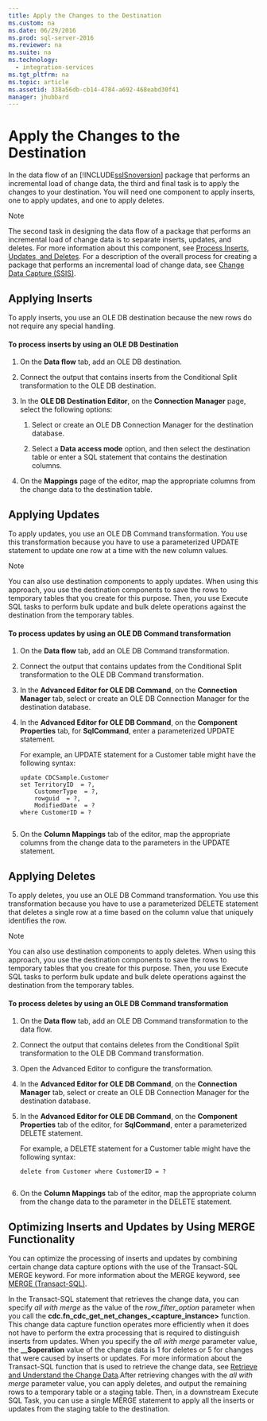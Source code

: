 ```yaml
---
title: Apply the Changes to the Destination
ms.custom: na
ms.date: 06/29/2016
ms.prod: sql-server-2016
ms.reviewer: na
ms.suite: na
ms.technology: 
  - integration-services
ms.tgt_pltfrm: na
ms.topic: article
ms.assetid: 338a56db-cb14-4784-a692-468eabd30f41
manager: jhubbard
---
```

# Apply the Changes to the Destination
In the data flow of an [!INCLUDE[ssISnoversion](../../Topics/TopicNameContainA/includes/ssISnoversion_md.md)] package that performs an incremental load of change data, the third and final task is to apply the changes to your destination. You will need one component to apply inserts, one to apply updates, and one to apply deletes.  
  
> [!NOTE]  
>  The second task in designing the data flow of a package that performs an incremental load of change data is to separate inserts, updates, and deletes. For more information about this component, see [Process Inserts, Updates, and Deletes](../../Topics/TopicNameNotContainA/Process-Inserts--Updates--and-Deletes.md). For a description of the overall process for creating a package that performs an incremental load of change data, see [Change Data Capture (SSIS)](../../Topics/TopicNameNotContainA/Change-Data-Capture--SSIS-.md).  
  
## Applying Inserts  
 To apply inserts, you use an OLE DB destination because the new rows do not require any special handling.  
  
#### To process inserts by using an OLE DB Destination  
  
1.  On the **Data flow** tab, add an OLE DB destination.  
  
2.  Connect the output that contains inserts from the Conditional Split transformation to the OLE DB destination.  
  
3.  In the **OLE DB Destination Editor**, on the **Connection Manager** page, select the following options:  
  
    1.  Select or create an OLE DB Connection Manager for the destination database.  
  
    2.  Select a **Data access mode** option, and then select the destination table or enter a SQL statement that contains the destination columns.  
  
4.  On the **Mappings** page of the editor, map the appropriate columns from the change data to the destination table.  
  
## Applying Updates  
 To apply updates, you use an OLE DB Command transformation. You use this transformation because you have to use a parameterized UPDATE statement to update one row at a time with the new column values.  
  
> [!NOTE]  
>  You can also use destination components to apply updates. When using this approach, you use the destination components to save the rows to temporary tables that you create for this purpose. Then, you use Execute SQL tasks to perform bulk update and bulk delete operations against the destination from the temporary tables.  
  
#### To process updates by using an OLE DB Command transformation  
  
1.  On the **Data flow** tab, add an OLE DB Command transformation.  
  
2.  Connect the output that contains updates from the Conditional Split transformation to the OLE DB Command transformation.  
  
3.  In the **Advanced Editor for OLE DB Command**, on the **Connection Manager** tab, select or create an OLE DB Connection Manager for the destination database.  
  
4.  In the **Advanced Editor for OLE DB Command**, on the **Component Properties** tab, for **SqlCommand**, enter a parameterized UPDATE statement.  
  
     For example, an UPDATE statement for a Customer table might have the following syntax:  
  
    ```  
    update CDCSample.Customer  
    set TerritoryID  = ?,  
        CustomerType  = ?,  
        rowguid  = ?,  
        ModifiedDate  = ?  
    where CustomerID = ?  
  
    ```  
  
5.  On the **Column Mappings** tab of the editor, map the appropriate columns from the change data to the parameters in the UPDATE statement.  
  
## Applying Deletes  
 To apply deletes, you use an OLE DB Command transformation. You use this transformation because you have to use a parameterized DELETE statement that deletes a single row at a time based on the column value that uniquely identifies the row.  
  
> [!NOTE]  
>  You can also use destination components to apply deletes. When using this approach, you use the destination components to save the rows to temporary tables that you create for this purpose. Then, you use Execute SQL tasks to perform bulk update and bulk delete operations against the destination from the temporary tables.  
  
#### To process deletes by using an OLE DB Command transformation  
  
1.  On the **Data flow** tab, add an OLE DB Command transformation to the data flow.  
  
2.  Connect the output that contains deletes from the Conditional Split transformation to the OLE DB Command transformation.  
  
3.  Open the Advanced Editor to configure the transformation.  
  
4.  In the **Advanced Editor for OLE DB Command**, on the **Connection Manager** tab, select or create an OLE DB Connection Manager for the destination database.  
  
5.  In the **Advanced Editor for OLE DB Command**, on the **Component Properties** tab of the editor, for **SqlCommand**, enter a parameterized DELETE statement.  
  
     For example, a DELETE statement for a Customer table might have the following syntax:  
  
    ```  
    delete from Customer where CustomerID = ?  
  
    ```  
  
6.  On the **Column Mappings** tab of the editor, map the appropriate column from the change data to the parameter in the DELETE statement.  
  
## Optimizing Inserts and Updates by Using MERGE Functionality  
 You can optimize the processing of inserts and updates by combining certain change data capture options with the use of the Transact-SQL MERGE keyword. For more information about the MERGE keyword, see [MERGE (Transact-SQL)](assetId:///c17996d6-56a6-482f-80d8-086a3423eecc).  
  
 In the Transact-SQL statement that retrieves the change data, you can specify *all with merge* as the value of the *row_filter_option* parameter when you call the **cdc.fn_cdc_get_net_changes_<capture_instance>** function. This change data capture function operates more efficiently when it does not have to perform the extra processing that is required to distinguish inserts from updates. When you specify the *all with merge* parameter value, the **__$operation** value of the change data is 1 for deletes or 5 for changes that were caused by inserts or updates. For more information about the Transact-SQL function that is used to retrieve the change data, see [Retrieve and Understand the Change Data](../../Topics/TopicNameNotContainA/Retrieve-and-Understand-the-Change-Data.md).After retrieving changes with the *all with merge* parameter value, you can apply deletes, and output the remaining rows to a temporary table or a staging table. Then, in a downstream Execute SQL Task, you can use a single MERGE statement to apply all the inserts or updates from the staging table to the destination.